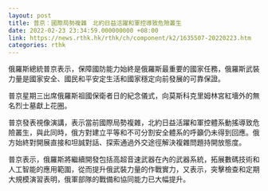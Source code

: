 ```yaml
---
layout: post
title: 普京：國際局勢複雜　北約日益活躍和軍控導致危險叢生
date: 2022-02-23 23:34:59.000000000 +08:00
link: https://news.rthk.hk/rthk/ch/component/k2/1635507-20220223.htm
categories: rthk
---
```


俄羅斯總統普京表示，保障國防能力始終是俄羅斯最重要的國家任務，俄羅斯武裝力量是國家安全、國民和平安定生活和國家穩定向前發展的可靠保證。

普京星期三出席俄羅斯祖國保衛者日的紀念儀式，向莫斯科克里姆林宮紅墻外的無名烈士墓獻上花圈。

普京發表視像演講，表示當前國際局勢複雜，北約日益活躍和軍控體系動搖導致危險叢生，與此同時，俄方對建立平等和不可分割安全體系的呼籲仍未得到回應。俄方始終對開展直接和坦誠對話、探索通過外交途徑解決複雜問題持開放態度。

普京表示，俄羅斯將繼續開發包括高超音速武器在內的武器系統，拓展數碼技術和人工智能的應用範圍，從而提升俄武裝力量的作戰實力，又表示，突擊檢查和定期大規模演習表明，俄軍部隊的戰備和協同能力已大幅提升。
